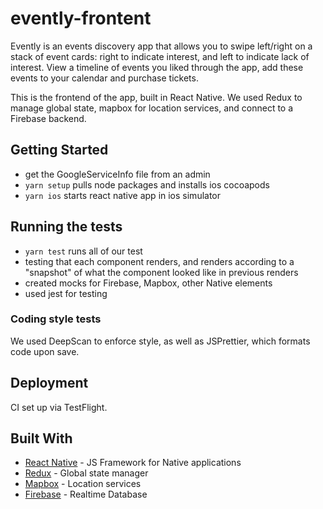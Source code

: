 # evently-frontent

Evently is an events discovery app that allows you to swipe left/right on a stack of event cards: right to indicate interest, and left to indicate lack of interest. View a timeline of events you liked through the app, add these events to your calendar and purchase tickets. 

This is the frontend of the app, built in React Native. We used Redux to manage global state, mapbox for location services, and connect to a Firebase backend. 

## Getting Started

- get the GoogleServiceInfo file from an admin
- `yarn setup` pulls node packages and installs ios cocoapods
- `yarn ios` starts react native app in ios simulator

## Running the tests

- `yarn test` runs all of our test 
- testing that each component renders, and renders according to a "snapshot" of what the component looked like in previous renders 
- created mocks for Firebase, Mapbox, other Native elements 
- used jest for testing 

### Coding style tests

We used DeepScan to enforce style, as well as JSPrettier, which formats code upon save. 

## Deployment

CI set up via TestFlight. 

## Built With

* [React Native](https://facebook.github.io/react-native/) - JS Framework for Native applications 
* [Redux](https://redux.js.org/) - Global state manager 
* [Mapbox](https://www.mapbox.com/) - Location services 
* [Firebase](https://firebase.google.com/) - Realtime Database
